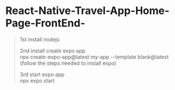 # React-Native-Travel-App-Home-Page-FrontEnd-

>1st install nodejs
>
>2nd install create expo app <br>
>npx create-expo-app@latest my-app --template blank@latest <br>
>(follow the steps needed to install expo)
>
>3rd start expo app <br>
>npx expo start
